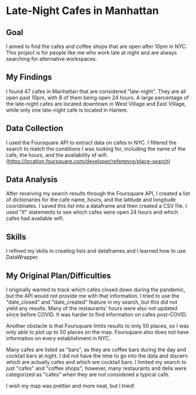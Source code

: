# Late-Night Cafes in Manhattan

## Goal
I aimed to find the cafes and coffee shops that are open after 10pm in NYC. This project is for people like me who work late at night and are always searching for alternative workspaces.

## My Findings
I found 47 cafes in Manhattan that are considered "late-night". They are all open past 10pm, with 8 of them being open 24 hours. A large percentage of the late-night cafes are located downtown in West Village and East Village, while only one late-night cafe is located in Harlem.
 
## Data Collection
I used the Foursquare API to extract data on cafes in NYC. I filtered the search to match the conditions I was looking for, including the name of the cafe, the hours, and the availability of wifi. (https://location.foursquare.com/developer/reference/place-search)

## Data Analysis

After receiving my search results through the Foursquare API, I created a list of dictionaries for the cafe name, hours, and the latitude and longitude cooridinates. I saved this list into a dataframe and then created a CSV file. I used "if" statements to see which cafes were open 24 hours and which cafes had available wifi.

## Skills

I refined my skills in creating lists and dataframes and I learned how to use DataWrapper.

## My Original Plan/Difficulties
I originally wanted to track which cafes closed down during the pandemic, but the API would not provide me with that information. I tried to use the "date_closed" and "date_created" feature in my search, but this did not yield any results.  Many of the restaurants' hours were also not updated since before COVID. It was harder to find information on cafes post-COVID. 

Another obstacle is that Foursquare limits results to only 50 places, so I was only able to plot up to 50 places on the map. Foursquare also does not have information on every establishment in NYC.

Many cafes are listed as "bars", as they are coffee bars during the day and cocktail bars at night. I did not have the time to go into the data and discern which are actually cafes and which are cocktail bars. I limited my search to just "cafes" and "coffee shops"; however, many restaurants and delis were categorized as "cafes" when they are not considered a typical cafe.

I wish my map was prettier and more neat, but I tried!